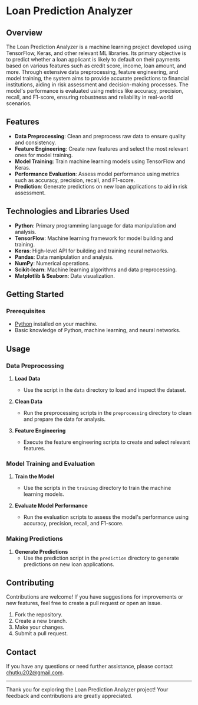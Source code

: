 # Loan Prediction Analyzer

## Overview

The Loan Prediction Analyzer is a machine learning project developed using TensorFlow, Keras, and other relevant ML libraries. Its primary objective is to predict whether a loan applicant is likely to default on their payments based on various features such as credit score, income, loan amount, and more. Through extensive data preprocessing, feature engineering, and model training, the system aims to provide accurate predictions to financial institutions, aiding in risk assessment and decision-making processes. The model's performance is evaluated using metrics like accuracy, precision, recall, and F1-score, ensuring robustness and reliability in real-world scenarios.

## Features

- **Data Preprocessing**: Clean and preprocess raw data to ensure quality and consistency.
- **Feature Engineering**: Create new features and select the most relevant ones for model training.
- **Model Training**: Train machine learning models using TensorFlow and Keras.
- **Performance Evaluation**: Assess model performance using metrics such as accuracy, precision, recall, and F1-score.
- **Prediction**: Generate predictions on new loan applications to aid in risk assessment.

## Technologies and Libraries Used

- **Python**: Primary programming language for data manipulation and analysis.
- **TensorFlow**: Machine learning framework for model building and training.
- **Keras**: High-level API for building and training neural networks.
- **Pandas**: Data manipulation and analysis.
- **NumPy**: Numerical operations.
- **Scikit-learn**: Machine learning algorithms and data preprocessing.
- **Matplotlib & Seaborn**: Data visualization.

## Getting Started

### Prerequisites

- [Python](https://www.python.org/downloads/) installed on your machine.
- Basic knowledge of Python, machine learning, and neural networks.


## Usage

### Data Preprocessing

1. **Load Data**
   - Use the script in the `data` directory to load and inspect the dataset.

2. **Clean Data**
   - Run the preprocessing scripts in the `preprocessing` directory to clean and prepare the data for analysis.

3. **Feature Engineering**
   - Execute the feature engineering scripts to create and select relevant features.

### Model Training and Evaluation

1. **Train the Model**
   - Use the scripts in the `training` directory to train the machine learning models.

2. **Evaluate Model Performance**
   - Run the evaluation scripts to assess the model's performance using accuracy, precision, recall, and F1-score.

### Making Predictions

1. **Generate Predictions**
   - Use the prediction script in the `prediction` directory to generate predictions on new loan applications.



## Contributing

Contributions are welcome! If you have suggestions for improvements or new features, feel free to create a pull request or open an issue.

1. Fork the repository.
2. Create a new branch.
3. Make your changes.
4. Submit a pull request.


## Contact

If you have any questions or need further assistance, please contact [chutku202@gmail.com](mailto:chutku202@gmail.com).

---

Thank you for exploring the Loan Prediction Analyzer project! Your feedback and contributions are greatly appreciated.
